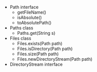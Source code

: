 * Path interface
    * getFileName()
    * isAbsolute()
    * toAbsolutePath()
* Paths class
    * Paths.get(String s)
* Files class
    * Files.exists(Path path)
    * Files.isDirectory(Path path)
    * Files.size(Path path)
    * Files.newDirectoryStream(Path path)
* DirectoryStream interface
